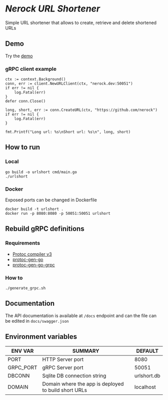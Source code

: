 # _Nerock URL Shortener_

Simple URL shortener that allows to create, retrieve and delete shortened URLs

## Demo
Try the [demo](https://nerock.dev/api/docs)
### gRPC client example
```
ctx := context.Background()
conn, err := client.NewURLClient(ctx, "nerock.dev:50051")
if err != nil {
    log.Fatal(err)
}
defer conn.Close()

long, short, err := conn.CreateURL(ctx, "https://github.com/nerock")
if err != nil {
    log.Fatal(err)
}

fmt.Printf("Long url: %s\nShort url: %s\n", long, short)
```


## How to run
### Local
```
go build -o urlshort cmd/main.go
./urlshort
```
### Docker
Exposed ports can be changed in Dockerfile
```
docker build -t urlshort .
docker run -p 8080:8080 -p 50051:50051 urlshort
```

## Rebuild gRPC definitions
### Requirements
- [Protoc compiler v3](https://grpc.io/docs/protoc-installation/)
- [protoc-gen-go](google.golang.org/protobuf/cmd/protoc-gen-go@v1.26)
- [protoc-gen-go-grpc](oogle.golang.org/grpc/cmd/protoc-gen-go-grpc@v1.1)
### How to
`./generate_grpc.sh`

## Documentation
The API documentation is available at `/docs` endpoint and can the file can be edited in `docs/swagger.json`

## Environment variables
|ENV VAR|SUMMARY|DEFAULT|
|-------|-------|-------|
|PORT|HTTP Server port|8080|
|GRPC_PORT|gRPC Server port|50051|
|DBCONN|Sqlite DB connection string|urlshort.db|
|DOMAIN|Domain where the app is deployed to build short URLs|localhost|